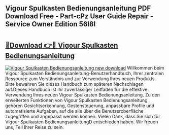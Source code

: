## Vigour Spulkasten Bedienungsanleitung PDF Download Free - Part-cPz User Guide Repair - Service Owner Edition 56l8l

# <h2><a href="http://df5rwtf.blite.top/?on=Vigour+Spulkasten+Bedienungsanleitung">🔗Download 👉🔴 Vigour Spulkasten Bedienungsanleitung</a></h2>

[![Vigour Spulkasten Bedienungsanleitung new download](https://i.imgur.com/lujVjoI.png)](http://df5rwtf.blite.top/?on=Vigour+Spulkasten+Bedienungsanleitung)
Willkommen beim Vigour Spulkasten Bedienungsanleitung-Benutzerhandbuch, Ihrer zentralen Ressource zum Verständnis und zur Verwendung Ihres neuen Produkts. Bitte bewahren Sie dieses Handbuch zum späteren Nachschlagen auf.Dieses Handbuch ist Ihr zuverlässiger Leitfaden für die effektive Verwendung Ihres neuen Vigour Spulkasten Bedienungsanleitung. Zu den erweiterten Funktionen von Vigour Spulkasten Bedienungsanleitung gehören Gesichtserkennung, Gestensteuerung, anpassbare Profile und automatisierte Aufgaben, auf die alle über die Benutzeroberfläche zugegriffen und angepasst werden können. Vielen Dank, dass Sie sich für Vigour Spulkasten BedienungsanleitungD entschieden haben. Wir freuen uns, Teil Ihrer Reise zu sein.
